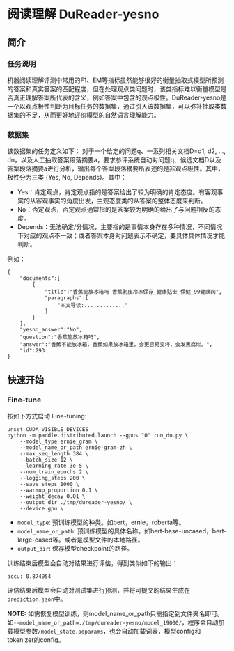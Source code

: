 # 阅读理解 DuReader-yesno

## 简介

### 任务说明
机器阅读理解评测中常用的F1、EM等指标虽然能够很好的衡量抽取式模型所预测的答案和真实答案的匹配程度，但在处理观点类问题时，该类指标难以衡量模型是否真正理解答案所代表的含义，例如答案中包含的观点极性。DuReader-yesno是一个以观点极性判断为目标任务的数据集，通过引入该数据集，可以弥补抽取类数据集的不足，从而更好地评价模型的自然语言理解能力。


### 数据集

该数据集的任务定义如下：
对于一个给定的问题q、一系列相关文档D=d1, d2, …, dn，以及人工抽取答案段落摘要a，要求参评系统自动对问题q、候选文档D以及答案段落摘要a进行分析，输出每个答案段落摘要所表述的是非观点极性。其中，极性分为三类 {Yes, No, Depends}。其中：

* Yes：肯定观点，肯定观点指的是答案给出了较为明确的肯定态度。有客观事实的从客观事实的角度出发，主观态度类的从答案的整体态度来判断。
* No：否定观点，否定观点通常指的是答案较为明确的给出了与问题相反的态度。
* Depends：无法确定/分情况，主要指的是事情本身存在多种情况，不同情况下对应的观点不一致；或者答案本身对问题表示不确定，要具体具体情况才能判断。

例如：
```text
{
    "documents":[
        {
            "title":"香蕉能放冰箱吗 香蕉剥皮冷冻保存_健康贴士_保健_99健康网",
            "paragraphs":[
                "本文导读:............."
            ]
        }
    ],
    "yesno_answer":"No",
    "question":"香蕉能放冰箱吗",
    "answer":"香蕉不能放冰箱，香蕉如果放冰箱里，会更容易变坏，会发黑腐烂。",
    "id":293
}
```

## 快速开始

### Fine-tune

按如下方式启动 Fine-tuning:

```shell
unset CUDA_VISIBLE_DEVICES
python -m paddle.distributed.launch --gpus "0" run_du.py \
    --model_type ernie_gram \
    --model_name_or_path ernie-gram-zh \
    --max_seq_length 384 \
    --batch_size 12 \
    --learning_rate 3e-5 \
    --num_train_epochs 2 \
    --logging_steps 200 \
    --save_steps 1000 \
    --warmup_proportion 0.1 \
    --weight_decay 0.01 \
    --output_dir ./tmp/dureader-yesno/ \
    --device gpu \
 ```

* `model_type`: 预训练模型的种类。如bert，ernie，roberta等。
* `model_name_or_path`: 预训练模型的具体名称。如bert-base-uncased，bert-large-cased等。或者是模型文件的本地路径。
* `output_dir`: 保存模型checkpoint的路径。

训练结束后模型会自动对结果进行评估，得到类似如下的输出：

```text
accu: 0.874954
```
评估结束后模型会自动对测试集进行预测，并将可提交的结果生成在`prediction.json`中。

**NOTE:** 如需恢复模型训练，则model_name_or_path只需指定到文件夹名即可。如`--model_name_or_path=./tmp/dureader-yesno/model_19000/`，程序会自动加载模型参数`/model_state.pdparams`，也会自动加载词表，模型config和tokenizer的config。
